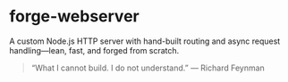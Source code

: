 # forge-webserver
A custom Node.js HTTP server with hand-built routing and async request handling—lean, fast, and forged from scratch.

> “What I cannot build. I do not understand.”
> ― Richard Feynman
